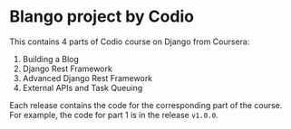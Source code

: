 # Blango project by Codio

This contains 4 parts of Codio course on Django from Coursera:

1. Building a Blog
2. Django Rest Framework
3. Advanced Django Rest Framework
4. External APIs and Task Queuing

Each release contains the code for the corresponding part of the course. For example, the code for part 1 is in the release `v1.0.0`.
